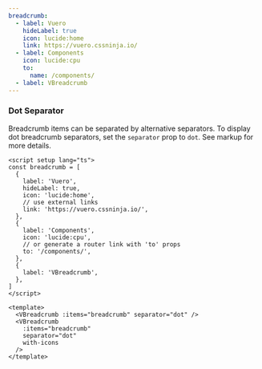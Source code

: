 ```yaml
---
breadcrumb:
  - label: Vuero
    hideLabel: true
    icon: lucide:home
    link: https://vuero.cssninja.io/
  - label: Components
    icon: lucide:cpu
    to:
      name: /components/
  - label: VBreadcrumb
---
```


### Dot Separator

Breadcrumb items can be separated by alternative separators.
To display dot breadcrumb separators, set the `separator` prop to `dot`.
See markup for more details.

<!--code-->

```vue
<script setup lang="ts">
const breadcrumb = [
  {
    label: 'Vuero',
    hideLabel: true,
    icon: 'lucide:home',
    // use external links
    link: 'https://vuero.cssninja.io/',
  },
  {
    label: 'Components',
    icon: 'lucide:cpu',
    // or generate a router link with 'to' props
    to: '/components/',
  },
  {
    label: 'VBreadcrumb',
  },
]
</script>

<template>
  <VBreadcrumb :items="breadcrumb" separator="dot" />
  <VBreadcrumb
    :items="breadcrumb"
    separator="dot"
    with-icons
  />
</template>
```

<!--/code-->

<!--example-->

<div>
  <VBreadcrumb :items="frontmatter.breadcrumb" separator="dot" />
  <VBreadcrumb :items="frontmatter.breadcrumb" separator="dot" with-icons />
</div>

<!--/example-->
